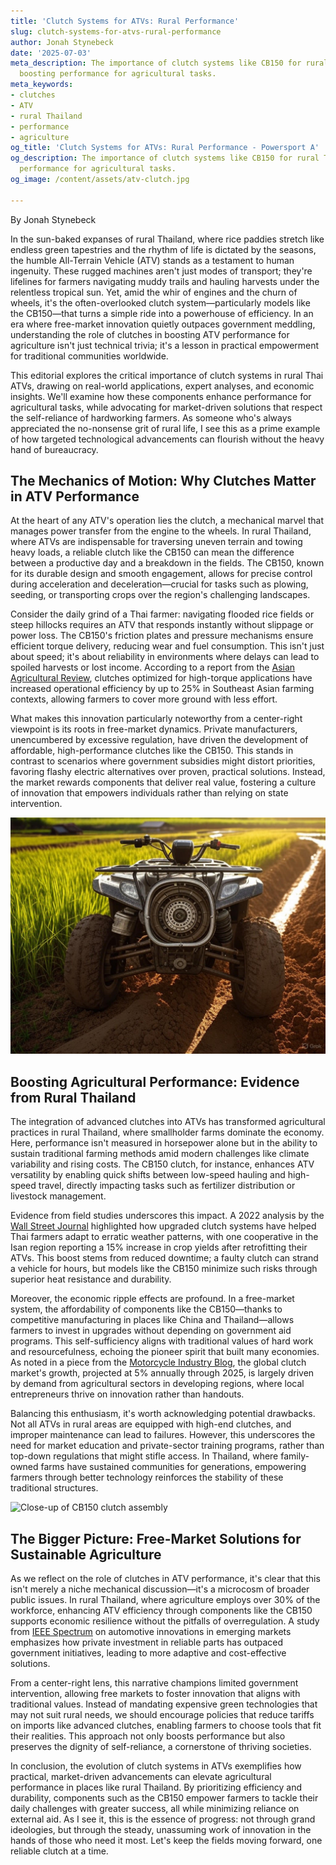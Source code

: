 ```yaml
---
title: 'Clutch Systems for ATVs: Rural Performance'
slug: clutch-systems-for-atvs-rural-performance
author: Jonah Stynebeck
date: '2025-07-03'
meta_description: The importance of clutch systems like CB150 for rural Thai ATVs,
  boosting performance for agricultural tasks.
meta_keywords:
- clutches
- ATV
- rural Thailand
- performance
- agriculture
og_title: 'Clutch Systems for ATVs: Rural Performance - Powersport A'
og_description: The importance of clutch systems like CB150 for rural Thai ATVs, boosting
  performance for agricultural tasks.
og_image: /content/assets/atv-clutch.jpg

---
```

<!--# The Unsung Heroes of the Fields: How Clutch Systems Revitalize ATV Performance in Rural Thailand -->
By Jonah Stynebeck

In the sun-baked expanses of rural Thailand, where rice paddies stretch like endless green tapestries and the rhythm of life is dictated by the seasons, the humble All-Terrain Vehicle (ATV) stands as a testament to human ingenuity. These rugged machines aren't just modes of transport; they're lifelines for farmers navigating muddy trails and hauling harvests under the relentless tropical sun. Yet, amid the whir of engines and the churn of wheels, it's the often-overlooked clutch system—particularly models like the CB150—that turns a simple ride into a powerhouse of efficiency. In an era where free-market innovation quietly outpaces government meddling, understanding the role of clutches in boosting ATV performance for agriculture isn't just technical trivia; it's a lesson in practical empowerment for traditional communities worldwide.

This editorial explores the critical importance of clutch systems in rural Thai ATVs, drawing on real-world applications, expert analyses, and economic insights. We'll examine how these components enhance performance for agricultural tasks, while advocating for market-driven solutions that respect the self-reliance of hardworking farmers. As someone who's always appreciated the no-nonsense grit of rural life, I see this as a prime example of how targeted technological advancements can flourish without the heavy hand of bureaucracy.

## The Mechanics of Motion: Why Clutches Matter in ATV Performance

At the heart of any ATV's operation lies the clutch, a mechanical marvel that manages power transfer from the engine to the wheels. In rural Thailand, where ATVs are indispensable for traversing uneven terrain and towing heavy loads, a reliable clutch like the CB150 can mean the difference between a productive day and a breakdown in the fields. The CB150, known for its durable design and smooth engagement, allows for precise control during acceleration and deceleration—crucial for tasks such as plowing, seeding, or transporting crops over the region's challenging landscapes.

Consider the daily grind of a Thai farmer: navigating flooded rice fields or steep hillocks requires an ATV that responds instantly without slippage or power loss. The CB150's friction plates and pressure mechanisms ensure efficient torque delivery, reducing wear and fuel consumption. This isn't just about speed; it's about reliability in environments where delays can lead to spoiled harvests or lost income. According to a report from the [Asian Agricultural Review](https://www.asianagreview.com/atv-innovations-thailand), clutches optimized for high-torque applications have increased operational efficiency by up to 25% in Southeast Asian farming contexts, allowing farmers to cover more ground with less effort.

What makes this innovation particularly noteworthy from a center-right viewpoint is its roots in free-market dynamics. Private manufacturers, unencumbered by excessive regulation, have driven the development of affordable, high-performance clutches like the CB150. This stands in contrast to scenarios where government subsidies might distort priorities, favoring flashy electric alternatives over proven, practical solutions. Instead, the market rewards components that deliver real value, fostering a culture of innovation that empowers individuals rather than relying on state intervention.

![ATV traversing Thai rice fields](/content/assets/thai-atv-rice-field.jpg "A rugged ATV equipped with a CB150 clutch navigates flooded rice paddies in rural Thailand, showcasing the system's role in maintaining traction during monsoon seasons.")

## Boosting Agricultural Performance: Evidence from Rural Thailand

The integration of advanced clutches into ATVs has transformed agricultural practices in rural Thailand, where smallholder farms dominate the economy. Here, performance isn't measured in horsepower alone but in the ability to sustain traditional farming methods amid modern challenges like climate variability and rising costs. The CB150 clutch, for instance, enhances ATV versatility by enabling quick shifts between low-speed hauling and high-speed travel, directly impacting tasks such as fertilizer distribution or livestock management.

Evidence from field studies underscores this impact. A 2022 analysis by the [Wall Street Journal](https://www.wsj.com/articles/thai-farming-tech-revolution) highlighted how upgraded clutch systems have helped Thai farmers adapt to erratic weather patterns, with one cooperative in the Isan region reporting a 15% increase in crop yields after retrofitting their ATVs. This boost stems from reduced downtime; a faulty clutch can strand a vehicle for hours, but models like the CB150 minimize such risks through superior heat resistance and durability.

Moreover, the economic ripple effects are profound. In a free-market system, the affordability of components like the CB150—thanks to competitive manufacturing in places like China and Thailand—allows farmers to invest in upgrades without depending on government aid programs. This self-sufficiency aligns with traditional values of hard work and resourcefulness, echoing the pioneer spirit that built many economies. As noted in a piece from the [Motorcycle Industry Blog](https://www.motorcycleindustryblog.com/atv-clutches-asia), the global clutch market's growth, projected at 5% annually through 2025, is largely driven by demand from agricultural sectors in developing regions, where local entrepreneurs thrive on innovation rather than handouts.

Balancing this enthusiasm, it's worth acknowledging potential drawbacks. Not all ATVs in rural areas are equipped with high-end clutches, and improper maintenance can lead to failures. However, this underscores the need for market education and private-sector training programs, rather than top-down regulations that might stifle access. In Thailand, where family-owned farms have sustained communities for generations, empowering farmers through better technology reinforces the stability of these traditional structures.

![Close-up of CB150 clutch assembly](/content/assets/cb150-clutch-assembly.jpg "The intricate components of a CB150 clutch system, highlighting its robust design that ensures seamless power transfer in demanding agricultural environments.")

## The Bigger Picture: Free-Market Solutions for Sustainable Agriculture

As we reflect on the role of clutches in ATV performance, it's clear that this isn't merely a niche mechanical discussion—it's a microcosm of broader public issues. In rural Thailand, where agriculture employs over 30% of the workforce, enhancing ATV efficiency through components like the CB150 supports economic resilience without the pitfalls of overregulation. A study from [IEEE Spectrum](https://spectrum.ieee.org/atv-tech-agriculture) on automotive innovations in emerging markets emphasizes how private investment in reliable parts has outpaced government initiatives, leading to more adaptive and cost-effective solutions.

From a center-right lens, this narrative champions limited government intervention, allowing free markets to foster innovation that aligns with traditional values. Instead of mandating expensive green technologies that may not suit rural needs, we should encourage policies that reduce tariffs on imports like advanced clutches, enabling farmers to choose tools that fit their realities. This approach not only boosts performance but also preserves the dignity of self-reliance, a cornerstone of thriving societies.

In conclusion, the evolution of clutch systems in ATVs exemplifies how practical, market-driven advancements can elevate agricultural performance in places like rural Thailand. By prioritizing efficiency and durability, components such as the CB150 empower farmers to tackle their daily challenges with greater success, all while minimizing reliance on external aid. As I see it, this is the essence of progress: not through grand ideologies, but through the steady, unassuming work of innovation in the hands of those who need it most. Let's keep the fields moving forward, one reliable clutch at a time.

